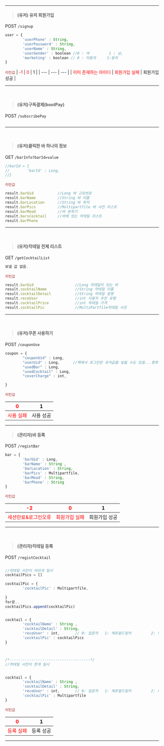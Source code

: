  ---
>#### (유저) 유저 회원가입


POST `/signup`

```js
user = {
        'userPhone' : String,
        'userPassword' : String,
        'userName' : String,
        'userGender' : boolean //0 : 여         1 : 남,
        'marketing' : boolean // 0 : 미동의     1:동의
}


```
<span style="color:brown">`리턴값`</span>
|<span style="color:red"> -1 </span>| <span style="color:red">0 </span>| 1 |
| --- | --- | --- |
| <span style="color:red">이미 존재하는 아이디</span> | <span style="color:red">회원가입 실패</span> | 회원가입 성공 |

- - -
<br>

>#### (유저)구독결제(bootPay)

POST `/subscribePay`
```js

```

---
<br>

> #### (유저)클릭한 바 하나의 정보

GET `/barInfo?barId=value`

```js
//barId = {
//        'barId' : Long,
//}
```
<span style="color:brown">`리턴값`</span>

```js
result.barUid           //Long 바 고유번호
result.barName          //String 바 이름
result.barLocation      //String 바 위치
result.barPics          //Multipartfile 바 사진 리스트
result.barMood          //바 분위기
result.barsCocktail     //바에 있는 칵테일 리스트
result.barPhone

```

---
<br>

> #### (유저)칵테일 전체 리스트

GET `/getCocktailList`

```js
보낼 값 없음.
```
<span style="color:brown">`리턴값`</span>

```js
result.barUid                   //Long 칵테일이 있는 바
result.cocktailName             //String 칵테일 이름
result.cocktailDetail           //String 칵테일 설명
result.recoUser                 //int 사용자 추천 유형
result.cocktailPrice            //int 칵테일 가격
result.cocktailPic              //MultiPartfile칵테일 사진

```

---
<br>

> #### (유저)쿠폰 사용하기

POST `/couponUse`

```js
coupon = {
        "couponUid" : Long,
        "userUid" : Long,      //백에서 로그인된 유저값을 넣을 수도 있음...향후 결정
        "usedBar" : Long,
        "usedCocktail" : Long,
        "coverCharge" : int,

}
```
<span style="color:brown">`리턴값`</span>

| <span style="color:red">0 </span>| 1 |
| --- | --- |
| <span style="color:red">사용 실패</span> | 사용 성공 |


---
















> #### (관리자)바 등록

POST `/registBar`
```js
bar = {
        'barUid' : Long,
        'barName' : String ,
        'barLocation' : String,
        'barPics' : Multipartfile,
        'barMood' : String,
        'barPhone' : String
}

```

<span style="color:brown">`리턴값`</span>

|<span style="color:red"> -2 | <span style="color:red">0 </span>| 1 |
| --- | --- | --- |
| <span style="color:red">세션만료&로그인오류 | <span style="color:red">회원가입 실패</span> | 회원가입 성공 |

---
<br>

> #### (관리자)칵테일 등록

POST `/registCocktail`
```js

//칵테일 사진이 여러개 일시
cocktailPics = []

cocktailPic = {
        'cocktailPic' : Multipartfile,
        
}
for문..
cocktailPics.append(cocktailPic)


cocktail = {
        'cocktailName' : String ,
        'cocktailDetail' : String,
        'recoUser' : int,       // 0: 입문자	1: 캐쥬얼드링커         2: 헤비드링커
        'cocktailPic' : cocktailPics
}



/*-------------------------------------*/
//칵테일 사진이 한개 일시


cocktail = {
        'cocktailName' : String ,
        'cocktailDetail' : String,
        'recoUser' : int,       // 0: 입문자	1: 캐쥬얼드링커         2: 헤비드링커
        'cocktailPic' : Multipartfile
}
```

<span style="color:brown">`리턴값`</span>

| <span style="color:red">0 </span>| 1 |
| --- | --- |
 | <span style="color:red">등록 실패</span> | 등록 성공 |


---
<br>
